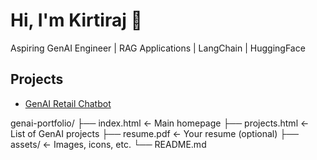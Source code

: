 <!DOCTYPE html>
<html>
<head>
  <title> GenAI Portfolio - Kirtiraj Darwai </title>
</head>
<body>
  <h1>Hi, I'm Kirtiraj 👋</h1>
  <p>Aspiring GenAI Engineer | RAG Applications | LangChain | HuggingFace</p>
  <h2>Projects</h2>
  <ul>
    <li><a href="projects.html">GenAI Retail Chatbot</a></li>
  </ul>
</body>
</html>



genai-portfolio/
├── index.html        <- Main homepage
├── projects.html     <- List of GenAI projects
├── resume.pdf        <- Your resume (optional)
├── assets/           <- Images, icons, etc.
└── README.md

